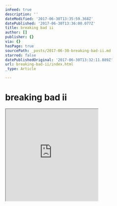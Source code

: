 ```yaml
---
inFeed: true
description: ''
dateModified: '2017-06-30T13:35:59.368Z'
datePublished: '2017-06-30T13:36:00.077Z'
title: breaking bad ii
author: []
publisher: {}
via: {}
hasPage: true
sourcePath: _posts/2017-06-30-breaking-bad-ii.md
starred: false
datePublishedOriginal: '2017-06-30T13:32:11.889Z'
url: breaking-bad-ii/index.html
_type: Article

---
```

# breaking bad ii

<iframe src="https://the-grid.github.io/ed-userhtml/?g=eJyzKU4uyiwoseMqycgs1ivJL9DLyU9OLMnMz1NQtLVVAIvCRdTUFDQw1aGp0rTmstGHmWqTlJ9SqVBcUpmTaquUlJicnV6UX5qXopucn5NfZKXsmmZuZpCiZMeVkZqTk88FAK4rMHE" height="300" style=""></iframe>